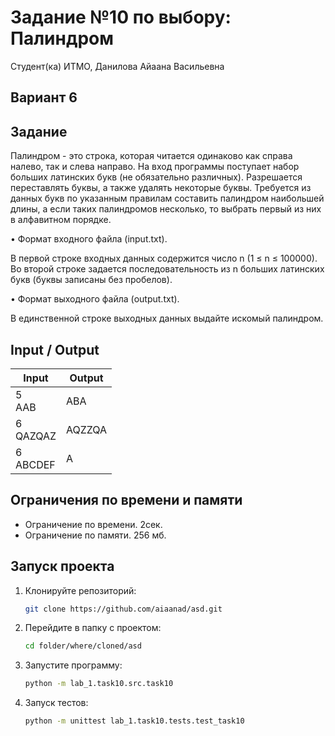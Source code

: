 # Задание №10 по выбору: Палиндром
Студент(ка) ИТМО, Данилова Айаана Васильевна

## Вариант 6

## Задание
Палиндром - это строка, которая читается одинаково как справа налево, так и
слева направо.
На вход программы поступает набор больших латинских букв (не обязательно
различных). Разрешается переставлять буквы, а также удалять некоторые буквы.
Требуется из данных букв по указанным правилам составить палиндром наибольшей длины, а если таких палиндромов несколько, то выбрать первый из них в
алфавитном порядке.

• Формат входного файла (input.txt). 

В первой строке входных данных содержится число n (1 ≤ n ≤ 100000). Во второй строке задается последовательность из n больших латинских букв (буквы записаны без пробелов).

• Формат выходного файла (output.txt). 

В единственной строке выходных
данных выдайте искомый палиндром.


## Input / Output 

| Input        | Output |
|--------------|--------|
| 5<br/>AAB    | ABA    |
| 6<br/>QAZQAZ | AQZZQA |
| 6<br/>ABCDEF | A      |

## Ограничения по времени и памяти

- Ограничение по времени. 2сек.
- Ограничение по памяти. 256 мб.


## Запуск проекта
1. Клонируйте репозиторий:
   ```bash
   git clone https://github.com/aiaanad/asd.git
   ```
2. Перейдите в папку с проектом:
   ```bash
   cd folder/where/cloned/asd
   ```
3. Запустите программу:
   ```bash
   python -m lab_1.task10.src.task10
   ```

4. Запуск тестов:
   ```bash
   python -m unittest lab_1.task10.tests.test_task10
   ```


